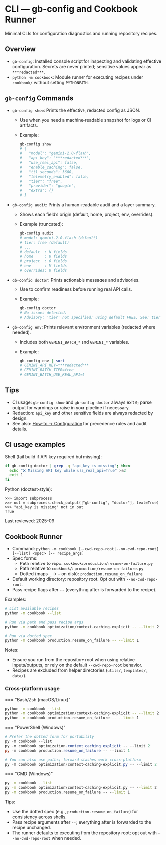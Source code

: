 # CLI — gb-config and Cookbook Runner

Minimal CLIs for configuration diagnostics and running repository recipes.

## Overview

- `gb-config`: Installed console script for inspecting and validating effective configuration. Secrets are never printed; sensitive values appear as `***redacted***`.
- `python -m cookbook`: Module runner for executing recipes under `cookbook/` without setting `PYTHONPATH`.

## `gb-config` Commands

- `gb-config show`: Prints the effective, redacted config as JSON.
  - Use when you need a machine-readable snapshot for logs or CI artifacts.
  - Example:

    ```bash
    gb-config show
    # {
    #   "model": "gemini-2.0-flash",
    #   "api_key": "***redacted***",
    #   "use_real_api": false,
    #   "enable_caching": false,
    #   "ttl_seconds": 3600,
    #   "telemetry_enabled": false,
    #   "tier": "free",
    #   "provider": "google",
    #   "extra": {}
    # }
    ```

- `gb-config audit`: Prints a human-readable audit and a layer summary.
  - Shows each field’s origin (default, home, project, env, overrides).
  - Example (truncated):

    ```bash
    gb-config audit
    # model: gemini-2.0-flash (default)
    # tier: free (default)
    # ...
    # default  : N fields
    # home     : 0 fields
    # project  : 0 fields
    # env      : M fields
    # overrides: 0 fields
    ```

- `gb-config doctor`: Prints actionable messages and advisories.
  - Use to confirm readiness before running real API calls.
  - Example:

    ```bash
    gb-config doctor
    # No issues detected.
    # Advisory: 'tier' not specified; using default FREE. See: tier (enum: FREE|TIER_1|...)
    ```

- `gb-config env`: Prints relevant environment variables (redacted where needed).
  - Includes both `GEMINI_BATCH_*` and `GEMINI_*` variables.
  - Example:

    ```bash
    gb-config env | sort
    # GEMINI_API_KEY=***redacted***
    # GEMINI_BATCH_TIER=free
    # GEMINI_BATCH_USE_REAL_API=1
    ```

## Tips

- CI usage: `gb-config show` and `gb-config doctor` always exit `0`; parse output for warnings or raise in your pipeline if necessary.
- Redaction: `api_key` and other sensitive fields are always redacted by design.
- See also: [How‑to → Configuration](../how-to/configuration.md) for precedence rules and audit details.

## CI usage examples

Shell (fail build if API key required but missing):

```bash
if gb-config doctor | grep -q "api_key is missing"; then
  echo "❌ Missing API key while use_real_api=True" >&2
  exit 1
fi
```

Python (doctest‑style):

```pycon
>>> import subprocess
>>> out = subprocess.check_output(["gb-config", "doctor"], text=True)
>>> "api_key is missing" not in out
True
```

Last reviewed: 2025-09

## Cookbook Runner

- Command: `python -m cookbook [--cwd-repo-root|--no-cwd-repo-root] [--list] <spec> [-- recipe_args]`
- Spec forms:
  - Path relative to repo: `cookbook/production/resume-on-failure.py`
  - Path relative to `cookbook/`: `production/resume-on-failure.py`
  - Dotted (maps `_` → `-` on disk): `production.resume_on_failure`
- Default working directory: repository root. Opt out with `--no-cwd-repo-root`.
- Pass recipe flags after `--` (everything after is forwarded to the recipe).

Examples:

```bash
# List available recipes
python -m cookbook --list

# Run via path and pass recipe args
python -m cookbook optimization/context-caching-explicit -- --limit 2

# Run via dotted spec
python -m cookbook production.resume_on_failure -- --limit 1
```

Notes:

- Ensure you run from the repository root when using relative inputs/outputs, or rely on the default `--cwd-repo-root` behavior.
- Recipes are excluded from helper directories (`utils/`, `templates/`, `data/`).

### Cross-platform usage

=== "Bash/Zsh (macOS/Linux)"

```bash
python -m cookbook --list
python -m cookbook optimization/context-caching-explicit -- --limit 2
python -m cookbook production.resume_on_failure -- --limit 1
```

=== "PowerShell (Windows)"

```powershell
# Prefer the dotted form for portability
py -m cookbook --list
py -m cookbook optimization.context_caching_explicit -- --limit 2
py -m cookbook production.resume_on_failure -- --limit 1

# You can also use paths; forward slashes work cross‑platform
py -m cookbook optimization/context-caching-explicit.py -- --limit 2
```

=== "CMD (Windows)"

```bat
py -m cookbook --list
py -m cookbook optimization\context-caching-explicit.py -- --limit 2
py -m cookbook production.resume_on_failure -- --limit 1
```

Tips:

- Use the dotted spec (e.g., `production.resume_on_failure`) for consistency across shells.
- Pass recipe arguments after `--`; everything after is forwarded to the recipe unchanged.
- The runner defaults to executing from the repository root; opt out with `--no-cwd-repo-root` when needed.
